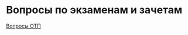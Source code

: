 # Вопросы по экзаменам и зачетам

[Вопросы ОТП](https://github.com/vasmaae/exam-questions/blob/main/%D0%92%D0%BE%D0%BF%D1%80%D0%BE%D1%81%D1%8B%20%D0%9E%D0%A2%D0%9F.md)
